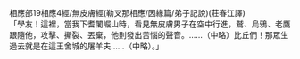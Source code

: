 相應部19相應4經/無皮膚經(勒叉那相應/因緣篇/弟子記說)(莊春江譯)  
「學友！這裡，當我下耆闍崛山時，看見無皮膚男子在空中行進，鷲、烏鴉、老鷹跟隨他，攻擊、撕裂、丟棄，他則發出苦惱的聲音。……（中略）比丘們！那眾生過去就是在這王舍城的屠羊夫……（中略）。」  
  
  
